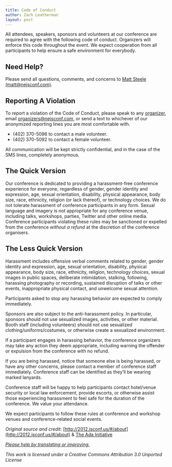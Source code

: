```yaml
---
title: Code of Conduct
author: Zach Leatherman
layout: post
---
```


All attendees, speakers, sponsors and volunteers at our conference are required to agree with the following code of conduct. Organizers will enforce this code throughout the event. We expect cooperation from all participants to help ensure a safe environment for everybody.

## Need Help?

Please send all questions, comments, and concerns to [Matt Steele (matt@nejsconf.com)](mailto:matt@nejsconf.com).


## Reporting A Violation

To report a violation of the Code of Conduct, please speak to any [organizer](/team/), email [organizers@nejsconf.com](mailto:organizers@nejsconf.com), or send a text to whichever of our anonymized reporting lines you are most comfortable with.

  * (402) 370-5096 to contact a male volunteer.
  * (402) 370-5092 to contact a female volunteer.

All communication will be kept strictly confidential, and in the case of the SMS lines, completely anonymous.

## The Quick Version

Our conference is dedicated to providing a harassment-free conference experience for everyone, regardless of gender, gender identity and expression, age, sexual orientation, disability, physical appearance, body size, race, ethnicity, religion (or lack thereof), or technology choices. We do not tolerate harassment of conference participants in any form. Sexual language and imagery is not appropriate for any conference venue, including talks, workshops, parties, Twitter and other online media. Conference participants violating these rules may be sanctioned or expelled from the conference _without a refund_ at the discretion of the conference organisers.

## The Less Quick Version

Harassment includes offensive verbal comments related to gender, gender identity and expression, age, sexual orientation, disability, physical appearance, body size, race, ethnicity, religion, technology choices, sexual images in public spaces, deliberate intimidation, stalking, following, harassing photography or recording, sustained disruption of talks or other events, inappropriate physical contact, and unwelcome sexual attention.

Participants asked to stop any harassing behavior are expected to comply immediately.

Sponsors are also subject to the anti-harassment policy. In particular, sponsors should not use sexualized images, activities, or other material. Booth staff (including volunteers) should not use sexualized clothing/uniforms/costumes, or otherwise create a sexualized environment.

If a participant engages in harassing behavior, the conference organizers may take any action they deem appropriate, including warning the offender or expulsion from the conference with no refund.

If you are being harassed, notice that someone else is being harassed, or have any other concerns, please contact a member of conference staff immediately. Conference staff can be identified as they’ll be wearing marked lanyards.

Conference staff will be happy to help participants contact hotel/venue security or local law enforcement, provide escorts, or otherwise assist those experiencing harassment to feel safe for the duration of the conference. We value your attendance.

We expect participants to follow these rules at conference and workshop venues and conference-related social events.

*Original source and credit:* [http://2012.jsconf.us/#/about](http://2012.jsconf.us/#/about) &amp; [The Ada Initiative](http://geekfeminism.wikia.com/wiki/Conference_anti-harassment/Policy)

[*Please help by translating or improving.*](http://github.com/leftlogic/confcodeofconduct.com)

*This work is licensed under a Creative Commons Attribution 3.0 Unported License*
